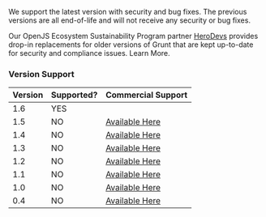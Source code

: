 We support the latest version with security and bug fixes. The previous versions are all end-of-life and will not receive any security or bug fixes.

Our OpenJS Ecosystem Sustainability Program partner [HeroDevs](https://www.herodevs.com/support#request-technologies) provides drop-in replacements for older versions of Grunt that are kept up-to-date for security and compliance issues. Learn More.

### Version Support

| Version | Supported? | Commercial Support                                                      |
| ------- | ---------- | ----------------------------------------------------------------------- |
| 1.6     | YES        |                                                                         |
| 1.5     | NO         | [Available Here](https://www.herodevs.com/support#request-technologies) |
| 1.4     | NO         | [Available Here](https://www.herodevs.com/support#request-technologies) |
| 1.3     | NO         | [Available Here](https://www.herodevs.com/support#request-technologies) |
| 1.2     | NO         | [Available Here](https://www.herodevs.com/support#request-technologies) |
| 1.1     | NO         | [Available Here](https://www.herodevs.com/support#request-technologies) |
| 1.0     | NO         | [Available Here](https://www.herodevs.com/support#request-technologies) |
| 0.4     | NO         | [Available Here](https://www.herodevs.com/support#request-technologies) |
